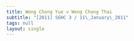 ```yaml
---
title: Wong Chong Yue v Wong Chong Thai
subtitle: "[2011] SGHC 3 / 11\_January\_2011"
tags: null
layout: single
---
```


